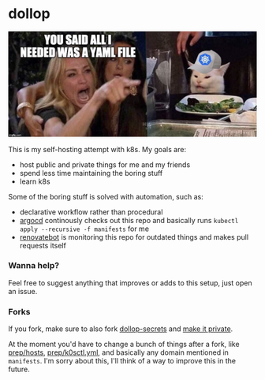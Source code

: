 # dollop

![smudge the table cat lied about k8s just needing a yaml file](smudge-lied.jpg)

This is my self-hosting attempt with k8s. My goals are:

- host public and private things for me and my friends
- spend less time maintaining the boring stuff
- learn k8s

Some of the boring stuff is solved with automation, such as:

- declarative workflow rather than procedural
- [argocd][4] continously checks out this repo and basically runs `kubectl apply --recursive -f manifests` for me
- [renovatebot][5] is monitoring this repo for outdated things and makes pull requests itself

### Wanna help?
Feel free to suggest anything that improves or adds to this setup, just open an issue.

### Forks
If you fork, make sure to also fork [dollop-secrets][1] and <ins>make it private</ins>.

At the moment you'd have to change a bunch of things after a fork, like [prep/hosts][2], [prep/k0sctl.yml][3], and basically any domain mentioned in `manifests`. I'm sorry about this, I'll think of a way to improve this in the future.

[1]: https://github.com/cinnamondoll/dollop-secrets
[2]: prep/hosts
[3]: prep/k0sctl.yml
[4]: https://github.com/argoproj/argo-cd
[5]: https://github.com/renovatebot/renovate
